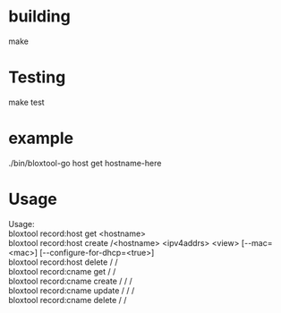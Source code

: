 # building
make

# Testing
make test

# example  
./bin/bloxtool-go host get hostname-here

# Usage  
  Usage:  
    bloxtool record:host get \<hostname\> <view>  
    bloxtool record:host create /<hostname\> \<ipv4addrs\> \<view\> [--mac=\<mac\>] [--configure-for-dhcp=\<true\>]  
    bloxtool record:host delete /<hostname/> /<view/>  
    bloxtool record:cname get /<alias/> /<view/>  
    bloxtool record:cname create /<alias/> /<cname/> /<view/>  
    bloxtool record:cname update /<alias/> /<cname/> /<view/>  
    bloxtool record:cname delete /<alias/> /<view/>  

